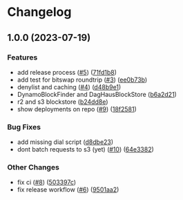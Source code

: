 # Changelog

## 1.0.0 (2023-07-19)


### Features

* add release process ([#5](https://github.com/web3-storage/hoverboard/issues/5)) ([71fd1b8](https://github.com/web3-storage/hoverboard/commit/71fd1b87362ed6ed308ac9514c05d2e2a03c4092))
* add test for bitswap roundtrip ([#3](https://github.com/web3-storage/hoverboard/issues/3)) ([ee0b73b](https://github.com/web3-storage/hoverboard/commit/ee0b73b1db76d0b3d53ca2df48e613b680aaddc6))
* denylist and caching ([#4](https://github.com/web3-storage/hoverboard/issues/4)) ([d48b9e1](https://github.com/web3-storage/hoverboard/commit/d48b9e118987de149f56f85b00440d0849d524d6))
* DynamoBlockFinder and DagHausBlockStore ([b6a2d21](https://github.com/web3-storage/hoverboard/commit/b6a2d2112ffb40c7bba747aa9713af18c7996cc9))
* r2 and s3 blockstore ([b24dd8e](https://github.com/web3-storage/hoverboard/commit/b24dd8e769b024fce73a4c7f618d8309c6d92b6f))
* show deployments on repo ([#9](https://github.com/web3-storage/hoverboard/issues/9)) ([18f2581](https://github.com/web3-storage/hoverboard/commit/18f2581571435ae090f6a26b57e896498f314061))


### Bug Fixes

* add missing dial script ([d8dbe23](https://github.com/web3-storage/hoverboard/commit/d8dbe23e0c437ca59d6c4d59a087b1f8a3cd5e4e))
* dont batch requests to s3 (yet) ([#10](https://github.com/web3-storage/hoverboard/issues/10)) ([64e3382](https://github.com/web3-storage/hoverboard/commit/64e3382ac1bfba9c177f3aec34508271d26f714c))


### Other Changes

* fix ci ([#8](https://github.com/web3-storage/hoverboard/issues/8)) ([503397c](https://github.com/web3-storage/hoverboard/commit/503397c0c0580fb56190bdead519a0009e5d7bd3))
* fix release workflow ([#6](https://github.com/web3-storage/hoverboard/issues/6)) ([9501aa2](https://github.com/web3-storage/hoverboard/commit/9501aa2add1f1903855b8c23d981a6d455d6cff0))
